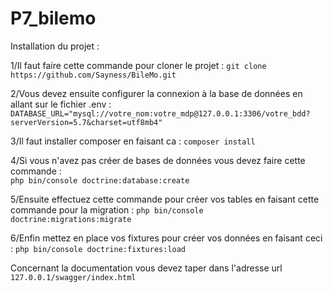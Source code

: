 # P7_bilemo

Installation du projet : 
 
  1/Il faut faire cette commande pour cloner le projet : 
   `git clone https://github.com/Sayness/BileMo.git`
   
   2/Vous devez ensuite configurer la connexion à la base de données en allant sur le fichier .env :
   `DATABASE_URL="mysql://votre_nom:votre_mdp@127.0.0.1:3306/votre_bdd?serverVersion=5.7&charset=utf8mb4"`

 3/Il faut installer composer en faisant ca :
   `composer install`
   
   
   
 4/Si vous n'avez pas créer de bases de données vous devez faire cette commande :   
   `php bin/console doctrine:database:create`
   
   
   
  5/Ensuite effectuez cette commande pour créer vos tables en faisant cette commande pour la migration :
  `php bin/console doctrine:migrations:migrate `
  
  
  6/Enfin mettez en place vos fixtures pour créer vos données en faisant ceci : 
  `php bin/console doctrine:fixtures:load`

 Concernant la documentation vous devez taper dans l'adresse url `127.0.0.1/swagger/index.html`
